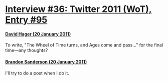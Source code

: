 # [Interview #36: Twitter 2011 (WoT), Entry #95](https://www.theoryland.com/intvmain.php?i=36#95)

#### [David Hager (20 January 2011)](http://twitter.com/LordofMorning/status/28267221054652416)

To write, "The Wheel of Time turns, and Ages come and pass..." for the final time—any thoughts?

#### [Brandon Sanderson (20 January 2011)](http://twitter.com/BrandSanderson/status/28585777369710592)

I'll try to do a post when I do it.

